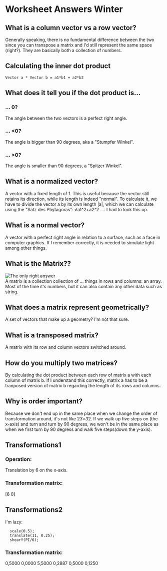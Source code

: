 # Worksheet Answers Winter
## What is a column vector vs a row vector?
Generally speaking, there is no fundamental difference between the two since you can transpose a matrix and I'd still represent the same space (right?). They are basically both a collection of numbers.
## Calculating the inner dot product
```
Vector a * Vector b = a1*b1 + a2*b2
```
## What does it tell you if the dot product is...
### ... 0?
The angle between the two vectors is a perfect right angle.
### ... <0?
The angle is bigger than 90 degrees, aka a "Stumpfer Winkel".
### ... >0?
The angle is smaller than 90 degrees, a "Spitzer Winkel". 

## What is a normalized vector?
A vector with a fixed length of 1. This is useful because the vector still retains its direction, while its length is indeed "normal". To calculate it, we have to divide the vector a by its own length |a|, which we can calculate using the "Satz des Phytagoras": √a1^2+a2^2 ....
I had to look this up. 

## What is a normal vector?
A vector with a perfect right angle in relation to a surface, such as a face in computer graphics. If I remember correctly, it is needed to simulate light among other things. 

## What is the Matrix??
![The only right answer](https://cdn.quotesgram.com/img/39/29/366193675-bbba93dcdffb0a882b764473fabc8af7.jpg)  
A matrix is a collection collection of ... things in rows and columns: an array. Most of the time it's numbers, but it can also contain any other data such as string.

## What does a matrix represent geometrically?
A set of vectors that make up a geometry? I'm not that sure. 
## What is a transposed matrix?
A matrix with its row and column vectors switched around.
## How do you multiply two matrices?
By calculating the dot product between each row of matrix a with each column of matrix b. If I understand this correctly, matrix a has to be a tranposed version of matrix b regarding the length of its rows and columns. 
## Why is order important?
Because we don't end up in the same place when we change the order of transformation around, it's not like 2*3=3*2.
If we walk up five steps on (the x-axis) and turn and turn by 90 degress, we won't be in the same place as when we first turn by 90 degress and walk five steps(down the y-axis).
## Transformations1
### Operation:
Translation by 6 on the x-axis. 
### Transformation matrix:
[6 0]
## Transformations2
I'm lazy:
```
  scale(0.5);
  translate(11, 0.25); 
  shearY(PI/6);
```

### Transformation matrix:
0,5000  0,0000  5,5000
0,2887  0,5000  0,1250



